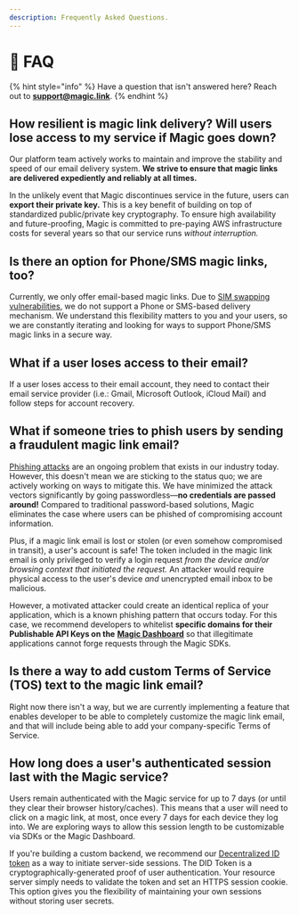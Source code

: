 ```yaml
---
description: Frequently Asked Questions.
---
```


# 💬 FAQ

{% hint style="info" %}
Have a question that isn't answered here? Reach out to [**support@magic.link**](mailto:support@magic.link).
{% endhint %}

## How resilient is magic link delivery? Will users lose access to my service if Magic goes down?

Our platform team actively works to maintain and improve the stability and speed of our email delivery system. **We strive to ensure that magic links are delivered expediently and reliably at all times.**

In the unlikely event that Magic discontinues service in the future, users can **export their private key.** This is a key benefit of building on top of standardized public/private key cryptography. To ensure high availability and future-proofing, Magic is committed to pre-paying AWS infrastructure costs for several years so that our service runs _without interruption._

## Is there an option for Phone/SMS magic links, too?

Currently, we only offer email-based magic links. Due to [SIM swapping vulnerabilities](https://en.wikipedia.org/wiki/SIM_swap_scam), we do not support a Phone or SMS-based delivery mechanism. We understand this flexibility matters to you and your users, so we are constantly iterating and looking for ways to support Phone/SMS magic links in a secure way.

## What if a user loses access to their email?

If a user loses access to their email account, they need to contact their email service provider \(i.e.: Gmail, Microsoft Outlook, iCloud Mail\) and follow steps for account recovery.

## What if someone tries to phish users by sending a fraudulent magic link email?

[Phishing attacks](https://en.wikipedia.org/wiki/Phishing) are an ongoing problem that exists in our industry today. However, this doesn't mean we are sticking to the status quo; we are actively working on ways to mitigate this. We have minimized the attack vectors significantly by going passwordless—**no credentials are passed around!** Compared to traditional password-based solutions, Magic eliminates the case where users can be phished of compromising account information.

Plus, if a magic link email is lost or stolen \(or even somehow compromised in transit\), a user's account is safe! The token included in the magic link email is only privileged to verify a login request _from the device and/or browsing context that initiated the request._ An attacker would require physical access to the user's device _and_ unencrypted email inbox to be malicious.

However, a motivated attacker could create an identical replica of your application, which is a known phishing pattern that occurs today. For this case, we recommend developers to whitelist **specific domains for their Publishable API Keys on the** [**Magic Dashboard**](https://dashboard.magic.link) so that illegitimate applications cannot forge requests through the Magic SDKs.

## Is there a way to add custom Terms of Service \(TOS\) text to the magic link email?

Right now there isn't a way, but we are currently implementing a feature that enables developer to be able to completely customize the magic link email, and that will include being able to add your company-specific Terms of Service.

## How long does a user's authenticated session last with the Magic service?

Users remain authenticated with the Magic service for up to 7 days \(or until they clear their browser history/caches\). This means that a user will need to click on a magic link, at most, once every 7 days for each device they log into. We are exploring ways to allow this session length to be customizable via SDKs or the Magic Dashboard.

If you're building a custom backend, we recommend our [Decentralized ID token](tutorials/decentralized-id.md) as a way to initiate server-side sessions. The DID Token is a cryptographically-generated proof of user authentication. Your resource server simply needs to validate the token and set an HTTPS session cookie. This option gives you the flexibility of maintaining your own sessions without storing user secrets.

